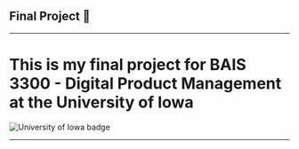 ## Final Project :wave:

---

# This is my final project for BAIS 3300 - Digital Product Management at the University of Iowa 

![University of Iowa badge](https://img.shields.io/static/v1?message=Hawks!!&labelColor=000000&color=FFCD00&label=Go&style=for-the-badge)

---


